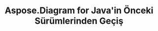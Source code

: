 ﻿---
title: Aspose.Diagram for Java'in Önceki Sürümlerinden Geçiş
type: docs
weight: 40
url: /tr/java/migrating-from-earlier-versions-of-aspose-diagram-for-java/
---
